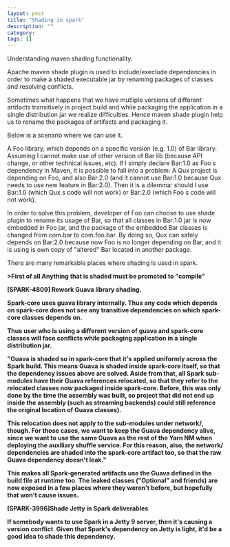```yaml
---
layout: post
title: "Shading in spark"
description: ""
category: 
tags: []
---
```


Understanding maven shading functionality.

Apache maven shade plugin is used to include/execlude dependencies in order to make a shaded executable jar by renaming packages of classes and resolving conflicts.

Sometimes what happens that we have mutliple versions of different artifacts transitively in project build and while packaging the application in a single distribution jar we realize difficulties. Hence maven shade plugin help us to rename the packages of artifacts and packaging it.

Below is a scenario where we can use it.

A Foo library, which depends on a specific version (e.g. 1.0) of Bar library. Assuming I cannot make use of other version of Bar lib (because API change, or other technical issues, etc). If I simply declare Bar:1.0 as Foo s dependency in Maven, it is possible to fall into a problem: A Qux project is depending on Foo, and also Bar:2.0 (and it cannot use Bar:1.0 because Qux needs to use new feature in Bar:2.0). Then it is a dilemma: should I use Bar:1.0 (which Qux s code will not work) or Bar:2.0 (which Foo s code will not work).

In order to solve this problem, developer of Foo can choose to use shade plugin to rename its usage of Bar, so that all classes in Bar:1.0 jar is now embedded in Foo jar, and the package of the embedded Bar classes is changed from com.bar to com.foo.bar. By doing so, Qux can safely depends on Bar:2.0 because now Foo is no longer depending on Bar, and it is using is own copy of "altered" Bar located in another package.

There are many remarkable places where shading is used in spark.

<b>>First of all Anything that is shaded must be promoted to "compile"<b>

<b>[SPARK-4809] Rework Guava library shading.</b>

Spark-core uses guava library internally. Thus any code which depends on spark-core does not see any transitive dependencies on which spark-core classes depends on.

Thus user who is using a different version of guava and spark-core classes will face conflicts while packaging application in a single distribution jar.

"Guava is shaded so in spark-core that it's applied uniformly across the Spark build. This means Guava is shaded inside spark-core itself, so that the dependency issues above are solved. Aside from that, all Spark sub-modules have their Guava references relocated, so that they refer to the relocated classes now packaged inside spark-core. Before, this was only done by the time the assembly was built, so project that did not end up inside the assembly (such as streaming backends) could still reference the original location of Guava classes).

This relocation does not apply to the sub-modules under network/, though. For those cases, we want to keep the Guava dependency alive, since we want to use the same Guava as the rest of the Yarn NM when deploying the auxiliary shuffle service. For this reason, also,
the network/ dependencies are shaded into the spark-core artifact too, so that the raw Guava dependency doesn't leak."

This makes all Spark-generated artifacts use the Guava defined in
the build file at runtime too. The leaked classes ("Optional" and
friends) are now exposed in a few places where they weren't before,
but hopefully that won't cause issues.

<b> [SPARK-3996]Shade Jetty in Spark deliverables </b>

If somebody wants to use Spark in a Jetty 9 server, then it's causing a version conflict. Given that Spark's dependency on Jetty is light, it'd be a good idea to shade this dependency.




